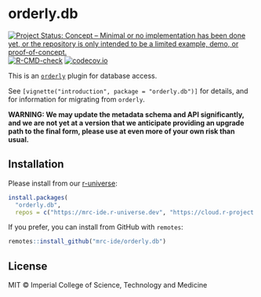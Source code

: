 # orderly.db

<!-- badges: start -->
[![Project Status: Concept – Minimal or no implementation has been done yet, or the repository is only intended to be a limited example, demo, or proof-of-concept.](https://www.repostatus.org/badges/latest/concept.svg)](https://www.repostatus.org/#concept)
[![R-CMD-check](https://github.com/mrc-ide/orderly.db/actions/workflows/R-CMD-check.yaml/badge.svg)](https://github.com/mrc-ide/orderly.db/actions/workflows/R-CMD-check.yaml)
[![codecov.io](https://codecov.io/github/mrc-ide/orderly.db/coverage.svg?branch=main)](https://codecov.io/github/mrc-ide/orderly.db?branch=main)
<!-- badges: end -->

This is an [`orderly`](https://mrc-ide.github.io/orderly/) plugin for database access.

See `[vignette("introduction", package = "orderly.db")]` for details, and for information for migrating from `orderly`.

**WARNING: We may update the metadata schema and API significantly, and we are not yet at a version that we anticipate providing an upgrade path to the final form, please use at even more of your own risk than usual.**

## Installation

Please install from our [r-universe](https://mrc-ide.r-universe.dev/):

```r
install.packages(
  "orderly.db",
  repos = c("https://mrc-ide.r-universe.dev", "https://cloud.r-project.org"))
```

If you prefer, you can install from GitHub with `remotes`:

```r
remotes::install_github("mrc-ide/orderly.db")
```

## License

MIT © Imperial College of Science, Technology and Medicine
